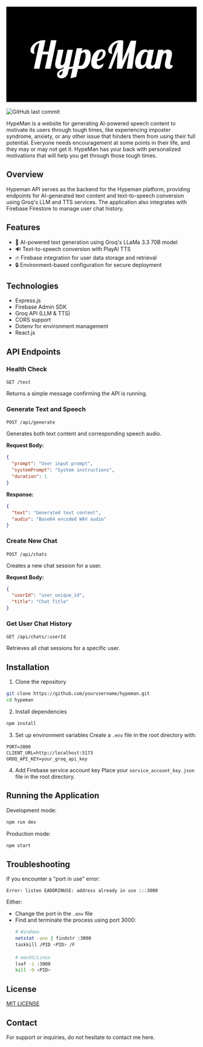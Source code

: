 ![alt banner](HypeMan.png)

![GitHub last commit](https://img.shields.io/github/last-commit/N-benitha/Hypeman2)

HypeMan is a website for generating AI-powered speech content to motivate its users through tough times, like experiencing imposter syndrome, anxiety, or any other issue that hinders them from using their full potential. Everyone needs encouragement at some points in their life, and they may or may not get it. HypeMan has your back with personalized motivations that will help you get through those tough times.

## Overview

Hypeman API serves as the backend for the Hypeman platform, providing endpoints for AI-generated text content and text-to-speech conversion using Groq's LLM and TTS services. The application also integrates with Firebase Firestore to manage user chat history.

## Features

- 🤖 AI-powered text generation using Groq's LLaMa 3.3 70B model
- 🔊 Text-to-speech conversion with PlayAI TTS
- 🔥 Firebase integration for user data storage and retrieval
- 🔒 Environment-based configuration for secure deployment

## Technologies

- Express.js
- Firebase Admin SDK
- Groq API (LLM & TTS)
- CORS support
- Dotenv for environment management
- React.js

## API Endpoints

### Health Check
```
GET /test
```
Returns a simple message confirming the API is running.

### Generate Text and Speech
```
POST /api/generate
```
Generates both text content and corresponding speech audio.

**Request Body:**
```json
{
  "prompt": "User input prompt",
  "systemPrompt": "System instructions",
  "duration": 1 
}
```

**Response:**
```json
{
  "text": "Generated text content",
  "audio": "Base64 encoded WAV audio"
}
```

### Create New Chat
```
POST /api/chats
```
Creates a new chat session for a user.

**Request Body:**
```json
{
  "userId": "user_unique_id",
  "title": "Chat Title" 
}
```

### Get User Chat History
```
GET /api/chats/:userId
```
Retrieves all chat sessions for a specific user.

## Installation

1. Clone the repository
```bash
git clone https://github.com/yourusername/hypeman.git
cd hypeman
```

2. Install dependencies
```bash
npm install
```

3. Set up environment variables
Create a `.env` file in the root directory with:
```
PORT=3000
CLIENT_URL=http://localhost:5173
GROQ_API_KEY=your_groq_api_key
```

4. Add Firebase service account key
Place your `service_account_key.json` file in the root directory.

## Running the Application

Development mode:
```bash
npm run dev
```

Production mode:
```bash
npm start
```

## Troubleshooting

If you encounter a "port in use" error:
```
Error: listen EADDRINUSE: address already in use :::3000
```

Either:
- Change the port in the `.env` file
- Find and terminate the process using port 3000:
  ```bash
  # Windows
  netstat -ano | findstr :3000
  taskkill /PID <PID> /F
  
  # macOS/Linux
  lsof -i :3000
  kill -9 <PID>
  ```

## License

[MIT LICENSE](https://github.com/N-benitha/Hypeman2/blob/7ab79c8ef6fd1ab4d8f19649ecf0286f7bd7077a/LICENSE)

## Contact

For support or inquiries, do not hesitate to contact me here.
